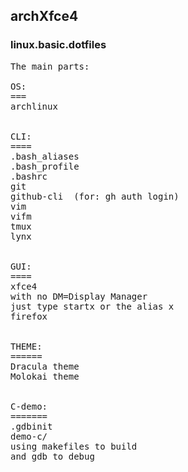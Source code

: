 ## archXfce4
### linux.basic.dotfiles

<pre>
The main parts:

OS:
===
archlinux 


CLI:
====
.bash_aliases
.bash_profile
.bashrc
git
github-cli  (for: gh auth login)
vim
vifm
tmux
lynx


GUI:
====
xfce4
with no DM=Display Manager
just type startx or the alias x
firefox


THEME:
======
Dracula theme
Molokai theme


C-demo:
=======
.gdbinit
demo-c/
using makefiles to build
and gdb to debug

</pre>

